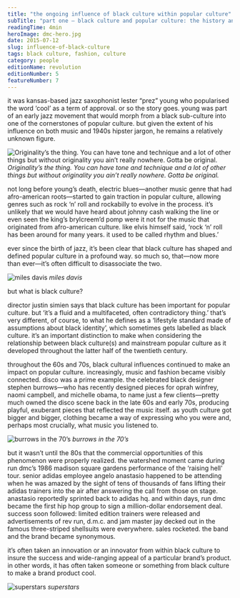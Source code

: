 ```yaml
---
title: "the ongoing influence of black culture within popular culture"
subTitle: "part one – black culture and popular culture: the history and the development"
readingTime: 4min
heroImage: dmc-hero.jpg
date: 2015-07-12
slug: influence-of-black-culture
tags: black culture, fashion, culture
category: people
editionName: revolution
editionNumber: 5
featureNumber: 7
---
```


it was kansas-based jazz saxophonist lester “prez” young who popularised the word ‘cool’ as a term of approval. or so the story goes. young was part of an early jazz movement that would morph from a black sub-culture into one of the cornerstones of popular culture. but given the extent of his influence on both music and 1940s hipster jargon, he remains a relatively unknown figure.

![Originality’s the thing. You can have tone and technique and a lot of other things but without originality you ain’t really nowhere. Gotta be original.](prez.jpg)
*Originality’s the thing. You can have tone and technique and a lot of other things but without originality you ain’t really nowhere. Gotta be original.*

not long before young’s death, electric blues—another music genre that had afro-american roots—started to gain traction in popular culture, allowing genres such as rock ‘n’ roll and rockabilly to evolve in the process. it’s unlikely that we would have heard about johnny cash walking the line or even seen the king’s brylcreem’d pomp were it not for the music that originated from afro-american culture. like elvis himself said, ‘rock ‘n’ roll has been around for many years. it used to be called rhythm and blues.’

ever since the birth of jazz, it’s been clear that black culture has shaped and defined popular culture in a profound way. so much so, that—now more than ever—it’s often difficult to disassociate the two. 

![miles davis](miles.jpg)
*miles davis*

but what is black culture? 

director justin simien says that black culture has been important for popular culture. but ‘it’s a fluid and a multifaceted, often contradictory thing.’ that’s very different, of course, to what he defines as a ‘lifestyle standard made of assumptions about black identity’, which sometimes gets labelled as black culture. it’s an important distinction to make when considering the relationship between black culture(s) and mainstream popular culture as it developed throughout the latter half of the twentieth century.

throughout the 60s and 70s, black cultural influences continued to make an impact on popular culture. increasingly, music and fashion became visibly connected. disco was a prime example. the celebrated black designer stephen burrows—who has recently designed pieces for oprah winfrey, naomi campbell, and michelle obama, to name just a few clients—pretty much owned the disco scene back in the late 60s and early 70s, producing playful, exuberant pieces that reflected the music itself. as youth culture got bigger and bigger, clothing became a way of expressing who you were and, perhaps most crucially, what music you listened to.

![burrows in the 70’s](burrows.jpg)
*burrows in the 70’s*

but it wasn’t until the 80s that the commercial opportunities of this phenomenon were properly realized. the watershed moment came during run dmc’s 1986 madison square gardens performance of the ‘raising hell’ tour. senior adidas employee angelo anastasio happened to be attending when he was amazed by the sight of tens of thousands of fans lifting their adidas trainers into the air after answering the call from those on stage. anastasio reportedly sprinted back to adidas hq. and within days, run dmc became the first hip hop group to sign a million-dollar endorsement deal. success soon followed: limited edition trainers were released and advertisements of rev run, d.m.c. and jam master jay decked out in the famous three-striped shellsuits were everywhere. sales rocketed. the band and the brand became synonymous.

it’s often taken an innovation or an innovator from within black culture to insure the success and wide-ranging appeal of a particular brand’s product. in other words, it has often taken someone or something from black culture to make a brand product cool.

![superstars](concert.jpg)
*superstars*
